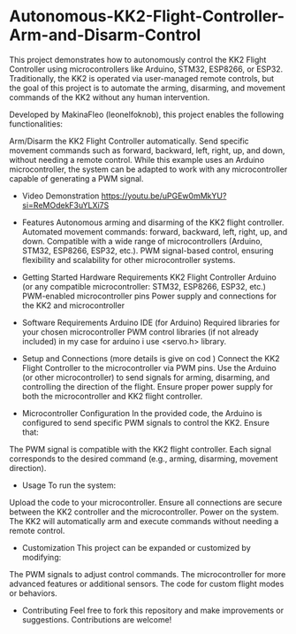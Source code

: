 # Autonomous-KK2-Flight-Controller-Arm-and-Disarm-Control

This project demonstrates how to autonomously control the KK2 Flight Controller using microcontrollers like Arduino, STM32, ESP8266, or ESP32. Traditionally, the KK2 is operated via user-managed remote controls, but the goal of this project is to automate the arming, disarming, and movement commands of the KK2 without any human intervention.

Developed by MakinaFleo (leonelfoknob), this project enables the following functionalities:

Arm/Disarm the KK2 Flight Controller automatically.
Send specific movement commands such as forward, backward, left, right, up, and down, without needing a remote control.
While this example uses an Arduino microcontroller, the system can be adapted to work with any microcontroller capable of generating a PWM signal.

- Video Demonstration
  https://youtu.be/uPGEw0mMkYU?si=ReMOdekF3uYLXi7S

- Features
Autonomous arming and disarming of the KK2 flight controller.
Automated movement commands: forward, backward, left, right, up, and down.
Compatible with a wide range of microcontrollers (Arduino, STM32, ESP8266, ESP32, etc.).
PWM signal-based control, ensuring flexibility and scalability for other microcontroller systems.

- Getting Started
Hardware Requirements
KK2 Flight Controller
Arduino (or any compatible microcontroller: STM32, ESP8266, ESP32, etc.)
PWM-enabled microcontroller pins
Power supply and connections for the KK2 and microcontroller

- Software Requirements
Arduino IDE (for Arduino)
Required libraries for your chosen microcontroller
PWM control libraries (if not already included) in my case for arduino i use <servo.h> library.

- Setup and Connections (more details is give on cod )
Connect the KK2 Flight Controller to the microcontroller via PWM pins.
Use the Arduino (or other microcontroller) to send signals for arming, disarming, and controlling the direction of the flight.
Ensure proper power supply for both the microcontroller and KK2 flight controller.

- Microcontroller Configuration
In the provided code, the Arduino is configured to send specific PWM signals to control the KK2. Ensure that:

The PWM signal is compatible with the KK2 flight controller.
Each signal corresponds to the desired command (e.g., arming, disarming, movement direction).

- Usage
To run the system:

Upload the code to your microcontroller.
Ensure all connections are secure between the KK2 controller and the microcontroller.
Power on the system. The KK2 will automatically arm and execute commands without needing a remote control.

- Customization
This project can be expanded or customized by modifying:

The PWM signals to adjust control commands.
The microcontroller for more advanced features or additional sensors.
The code for custom flight modes or behaviors.

- Contributing
Feel free to fork this repository and make improvements or suggestions. Contributions are welcome!
